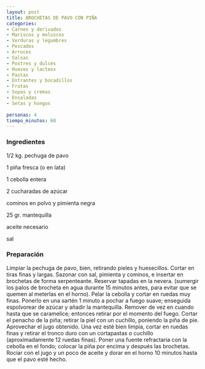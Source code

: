 ```yaml
---
layout: post
title: BROCHETAS DE PAVO CON PIÑA
categories:
- Carnes y derivados
- Mariscos y moluscos
- Verduras y legumbres
- Pescados
- Arroces
- Salsas
- Postres y dulces
- Huevos y lacteos
- Pastas
- Entrantes y bocadillos
- Frutas
- Sopas y cremas
- Ensaladas
- Setas y hongos
 
personas: 4 
tiempo_minutos: 60 
---
```

<h3>Ingredientes</h3>
1/2 kg. pechuga de pavo

1 piña fresca (o en lata)

1 cebolla entera

2 cucharadas de azúcar

cominos en polvo y pimienta negra

25 gr. mantequilla

aceite necesario

sal

<h3>Preparación</h3>
Limpiar la pechuga de pavo, bien, retirando pieles y huesecillos. Cortar en tiras finas y largas. Sazonar con sal, pimienta y cominos, e insertar en brochetas de forma serpenteante. Reservar tapadas en la nevera. (sumergir los palos de brocheta en agua durante 15 minutos antes, para evitar que se quemen al meterlas en el horno). Pelar la cebolla y cortar en ruedas muy finas. Ponerlo en una sartén 1 minuto a pochar a fuego suave; enseguida espolvorear de azúcar y añadir la mantequilla. Remover de vez en cuando hasta que se caramelice; entonces retirar por el momento del fuego. Cortar el penacho de la piña; retirar la piel con un cuchillo, poniendo la piña de pie. Aprovechar el jugo obtenido. Una vez esté bien limpia, cortar en ruedas finas y retirar el tronco duro con un cortapastas o cuchillo (aproximadamente 12 ruedas finas). Poner una fuente refractaria con la cebolla en el fondo; colocar la piña por encima y después las brochetas. Rociar con el jugo y un poco de aceite y dorar en el horno 10 minutos hasta que el pavo esté hecho.

